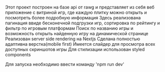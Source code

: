 
Этот проект построен на базе api от rawg и представляет из себя веб приложение с витриной игр, где каждую плитку можно открыть и посмотреть более подробную информация 
Здесь реализована пагинация ввиде бесконечной подгрузки игр, сортировка по рейтингу и фильтр по игровым платформам
Поиск по названию игры и возможность открыть найденную игру на динамической странице 
Реализован server side rendering на Nextjs
Сделана полностью адаптивна верстка(mobile first)
Имеется слайдер для просмотра всех доступных скриншотов игры
Для стилизации использован styled components

Для запуска необходимо ввести команду 'npm run dev'

